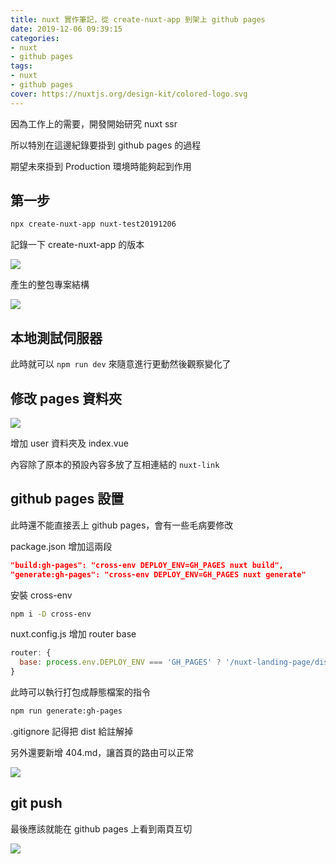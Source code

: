 ```yaml
---
title: nuxt 實作筆記，從 create-nuxt-app 到架上 github pages
date: 2019-12-06 09:39:15
categories:
- nuxt
- github pages
tags:
- nuxt
- github pages
cover: https://nuxtjs.org/design-kit/colored-logo.svg
---
```


因為工作上的需要，開發開始研究 nuxt ssr

所以特別在這邊紀錄要掛到 github pages 的過程

期望未來掛到 Production 環境時能夠起到作用

## 第一步

```bash
npx create-nuxt-app nuxt-test20191206
```

記錄一下 create-nuxt-app 的版本

![](https://i.imgur.com/YkumpVf.png)

產生的整包專案結構

![](https://i.imgur.com/ZN9IPrg.png)

## 本地測試伺服器

此時就可以 `npm run dev` 來隨意進行更動然後觀察變化了

## 修改 pages 資料夾

![](https://i.imgur.com/YAuMOOH.png)

增加 user 資料夾及 index.vue

內容除了原本的預設內容多放了互相連結的 `nuxt-link`

## github pages 設置

此時還不能直接丟上 github pages，會有一些毛病要修改

package.json 增加這兩段

```json
"build:gh-pages": "cross-env DEPLOY_ENV=GH_PAGES nuxt build",
"generate:gh-pages": "cross-env DEPLOY_ENV=GH_PAGES nuxt generate"
```

安裝 cross-env

```bash
npm i -D cross-env
```

nuxt.config.js 增加 router base

```javascript
router: {
  base: process.env.DEPLOY_ENV === 'GH_PAGES' ? '/nuxt-landing-page/dist/' : '/'
}
```

此時可以執行打包成靜態檔案的指令

```bash
npm run generate:gh-pages
```

.gitignore 記得把 dist 給註解掉

另外還要新增 404.md，讓首頁的路由可以正常

![](https://i.imgur.com/XWvFWyz.png)

## git push

最後應該就能在 github pages 上看到兩頁互切

![](https://i.imgur.com/563awVW.gif)
